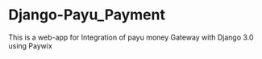 # Django-Payu_Payment
This is a web-app for Integration of payu money Gateway with Django 3.0 using Paywix
